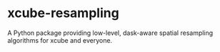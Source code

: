 # xcube-resampling

A Python package providing low-level, dask-aware spatial resampling algorithms 
for xcube and everyone.
